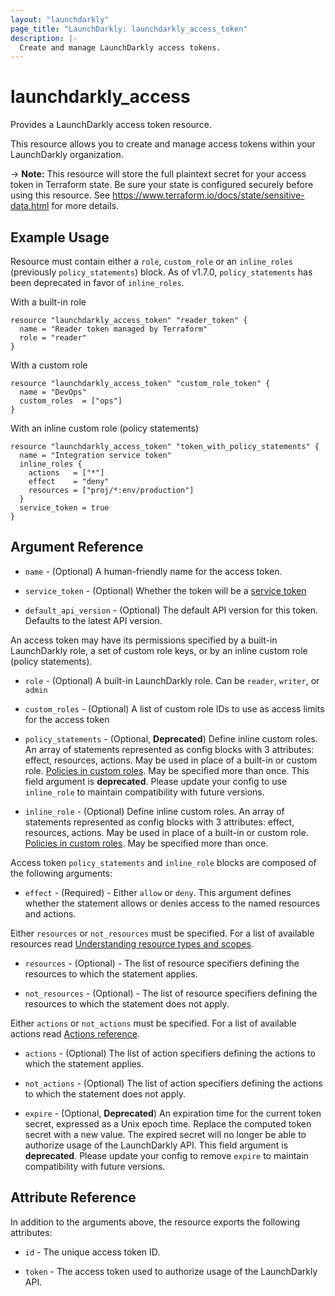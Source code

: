 ```yaml
---
layout: "launchdarkly"
page_title: "LaunchDarkly: launchdarkly_access_token"
description: |-
  Create and manage LaunchDarkly access tokens.
---
```


# launchdarkly_access

Provides a LaunchDarkly access token resource.

This resource allows you to create and manage access tokens within your LaunchDarkly organization.

-> **Note:** This resource will store the full plaintext secret for your access token in Terraform state. Be sure your state is configured securely before using this resource. See https://www.terraform.io/docs/state/sensitive-data.html for more details.

## Example Usage

Resource must contain either a `role`, `custom_role` or an `inline_roles` (previously `policy_statements`) block. As of v1.7.0, `policy_statements` has been deprecated in favor of `inline_roles`.

With a built-in role

```hcl
resource "launchdarkly_access_token" "reader_token" {
  name = "Reader token managed by Terraform"
  role = "reader"
}
```

With a custom role

```hcl
resource "launchdarkly_access_token" "custom_role_token" {
  name = "DevOps"
  custom_roles  = ["ops"]
}
```

With an inline custom role (policy statements)

```hcl
resource "launchdarkly_access_token" "token_with_policy_statements" {
  name = "Integration service token"
  inline_roles {
    actions   = ["*"]
    effect    = "deny"
    resources = ["proj/*:env/production"]
  }
  service_token = true
}
```

## Argument Reference

- `name` - (Optional) A human-friendly name for the access token.

- `service_token` - (Optional) Whether the token will be a [service token](https://docs.launchdarkly.com/home/account-security/api-access-tokens#service-tokens)
- `default_api_version` - (Optional) The default API version for this token. Defaults to the latest API version.

An access token may have its permissions specified by a built-in LaunchDarkly role, a set of custom role keys, or by an inline custom role (policy statements).

- `role` - (Optional) A built-in LaunchDarkly role. Can be `reader`, `writer`, or `admin`

- `custom_roles` - (Optional) A list of custom role IDs to use as access limits for the access token

- `policy_statements` - (Optional, **Deprecated**) Define inline custom roles. An array of statements represented as config blocks with 3 attributes: effect, resources, actions. May be used in place of a built-in or custom role. [Policies in custom roles](https://docs.launchdarkly.com/docs/policies-in-custom-roles). May be specified more than once. This field argument is **deprecated**. Please update your config to use `inline_role` to maintain compatibility with future versions.

- `inline_role` - (Optional) Define inline custom roles. An array of statements represented as config blocks with 3 attributes: effect, resources, actions. May be used in place of a built-in or custom role. [Policies in custom roles](https://docs.launchdarkly.com/docs/policies-in-custom-roles). May be specified more than once.

Access token `policy_statements` and `inline_role` blocks are composed of the following arguments:

- `effect` - (Required) - Either `allow` or `deny`. This argument defines whether the statement allows or denies access to the named resources and actions.

Either `resources` or `not_resources` must be specified. For a list of available resources read [Understanding resource types and scopes](https://docs.launchdarkly.com/home/account-security/custom-roles/resources#understanding-resource-types-and-scopes).

- `resources` - (Optional) - The list of resource specifiers defining the resources to which the statement applies.

- `not_resources` - (Optional) - The list of resource specifiers defining the resources to which the statement does not apply.

Either `actions` or `not_actions` must be specified. For a list of available actions read [Actions reference](https://docs.launchdarkly.com/home/account-security/custom-roles/actions#actions-reference).

- `actions` - (Optional) The list of action specifiers defining the actions to which the statement applies.

- `not_actions` - (Optional) The list of action specifiers defining the actions to which the statement does not apply.

* `expire` - (Optional, **Deprecated**) An expiration time for the current token secret, expressed as a Unix epoch time. Replace the computed token secret with a new value. The expired secret will no longer be able to authorize usage of the LaunchDarkly API. This field argument is **deprecated**. Please update your config to remove `expire` to maintain compatibility with future versions.

## Attribute Reference

In addition to the arguments above, the resource exports the following attributes:

- `id` - The unique access token ID.

- `token` - The access token used to authorize usage of the LaunchDarkly API.
